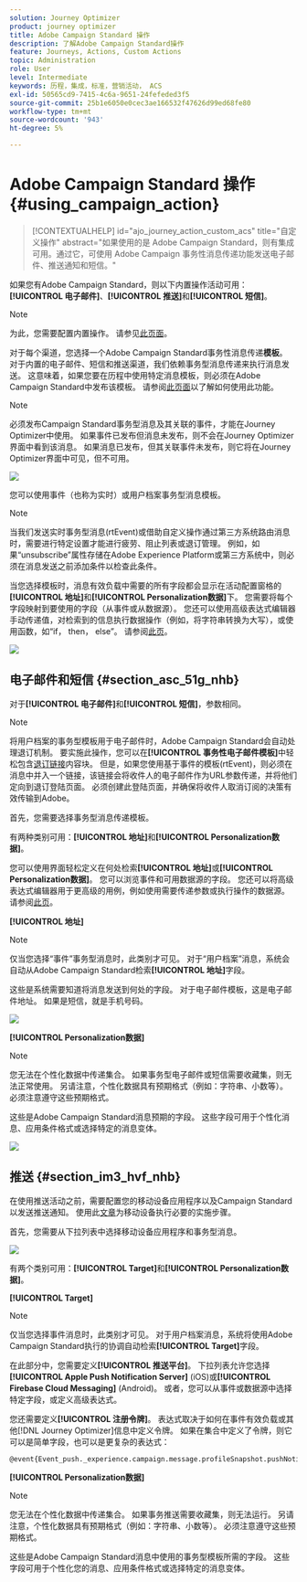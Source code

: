 ```yaml
---
solution: Journey Optimizer
product: journey optimizer
title: Adobe Campaign Standard 操作
description: 了解Adobe Campaign Standard操作
feature: Journeys, Actions, Custom Actions
topic: Administration
role: User
level: Intermediate
keywords: 历程，集成，标准，营销活动， ACS
exl-id: 50565cd9-7415-4c6a-9651-24fefeded3f5
source-git-commit: 25b1e6050e0cec3ae166532f47626d99ed68fe80
workflow-type: tm+mt
source-wordcount: '943'
ht-degree: 5%

---
```


# Adobe Campaign Standard 操作 {#using_campaign_action}

>[!CONTEXTUALHELP]
>id="ajo_journey_action_custom_acs"
>title="自定义操作"
>abstract="如果使用的是 Adobe Campaign Standard，则有集成可用。通过它，可使用 Adobe Campaign 事务性消息传递功能发送电子邮件、推送通知和短信。"

如果您有Adobe Campaign Standard，则以下内置操作活动可用： **[!UICONTROL 电子邮件]**、**[!UICONTROL 推送]**&#x200B;和&#x200B;**[!UICONTROL 短信]**。

>[!NOTE]
>
>为此，您需要配置内置操作。 请参见[此页面](../action/acs-action.md)。

对于每个渠道，您选择一个Adobe Campaign Standard事务性消息传递&#x200B;**模板**。 对于内置的电子邮件、短信和推送渠道，我们依赖事务型消息传递来执行消息发送。 这意味着，如果您要在历程中使用特定消息模板，则必须在Adobe Campaign Standard中发布该模板。 请参阅[此页面](https://experienceleague.adobe.com/docs/campaign-standard/using/communication-channels/transactional-messaging/getting-started-with-transactional-msg.html?lang=zh-Hans)以了解如何使用此功能。

>[!NOTE]
>
>必须发布Campaign Standard事务型消息及其关联的事件，才能在Journey Optimizer中使用。 如果事件已发布但消息未发布，则不会在Journey Optimizer界面中看到该消息。 如果消息已发布，但其关联事件未发布，则它将在Journey Optimizer界面中可见，但不可用。

![](assets/journey59.png)

您可以使用事件（也称为实时）或用户档案事务型消息模板。

>[!NOTE]
>
>当我们发送实时事务型消息(rtEvent)或借助自定义操作通过第三方系统路由消息时，需要进行特定设置才能进行疲劳、阻止列表或退订管理。 例如，如果“unsubscribe”属性存储在Adobe Experience Platform或第三方系统中，则必须在消息发送之前添加条件以检查此条件。

当您选择模板时，消息有效负载中需要的所有字段都会显示在活动配置窗格的&#x200B;**[!UICONTROL 地址]**&#x200B;和&#x200B;**[!UICONTROL Personalization数据]**&#x200B;下。 您需要将每个字段映射到要使用的字段（从事件或从数据源）。 您还可以使用高级表达式编辑器手动传递值，对检索到的信息执行数据操作（例如，将字符串转换为大写），或使用函数，如“if， then， else”。 请参阅[此页](expression/expressionadvanced.md)。

![](assets/journey60.png)

## 电子邮件和短信 {#section_asc_51g_nhb}

对于&#x200B;**[!UICONTROL 电子邮件]**&#x200B;和&#x200B;**[!UICONTROL 短信]**，参数相同。

>[!NOTE]
>
>将用户档案的事务型模板用于电子邮件时，Adobe Campaign Standard会自动处理退订机制。 要实施此操作，您可以在&#x200B;**[!UICONTROL 事务性电子邮件模板]**&#x200B;中轻松包含[退订链接](https://experienceleague.adobe.com/docs/campaign-standard/using/communication-channels/transactional-messaging/getting-started-with-transactional-msg.html?lang=zh-Hans)内容块。 但是，如果您使用基于事件的模板(rtEvent)，则必须在消息中并入一个链接，该链接会将收件人的电子邮件作为URL参数传递，并将他们定向到退订登陆页面。 必须创建此登陆页面，并确保将收件人取消订阅的决策有效传输到Adobe。

首先，您需要选择事务型消息传递模板。

有两种类别可用：**[!UICONTROL 地址]**&#x200B;和&#x200B;**[!UICONTROL Personalization数据]**。

您可以使用界面轻松定义在何处检索&#x200B;**[!UICONTROL 地址]**&#x200B;或&#x200B;**[!UICONTROL Personalization数据]**。 您可以浏览事件和可用数据源的字段。 您还可以将高级表达式编辑器用于更高级的用例，例如使用需要传递参数或执行操作的数据源。 请参阅[此页](expression/expressionadvanced.md)。

**[!UICONTROL 地址]**

>[!NOTE]
>
>仅当您选择“事件”事务型消息时，此类别才可见。 对于“用户档案”消息，系统会自动从Adobe Campaign Standard检索&#x200B;**[!UICONTROL 地址]**&#x200B;字段。

这些是系统需要知道将消息发送到何处的字段。 对于电子邮件模板，这是电子邮件地址。 如果是短信，就是手机号码。

![](assets/journey61.png)

**[!UICONTROL Personalization数据]**

>[!NOTE]
>
>您无法在个性化数据中传递集合。 如果事务型电子邮件或短信需要收藏集，则无法正常使用。 另请注意，个性化数据具有预期格式（例如：字符串、小数等）。 必须注意遵守这些预期格式。

这些是Adobe Campaign Standard消息预期的字段。 这些字段可用于个性化消息、应用条件格式或选择特定的消息变体。

![](assets/journey62.png)

## 推送 {#section_im3_hvf_nhb}

在使用推送活动之前，需要配置您的移动设备应用程序以及Campaign Standard以发送推送通知。 使用此[文章](https://helpx.adobe.com/cn/campaign/kb/integrate-mobile-sdk.html)为移动设备执行必要的实施步骤。

首先，您需要从下拉列表中选择移动设备应用程序和事务型消息。

![](assets/journey62bis.png)

有两个类别可用：**[!UICONTROL Target]**&#x200B;和&#x200B;**[!UICONTROL Personalization数据]**。

**[!UICONTROL Target]**

>[!NOTE]
>
>仅当您选择事件消息时，此类别才可见。 对于用户档案消息，系统将使用Adobe Campaign Standard执行的协调自动检索&#x200B;**[!UICONTROL Target]**&#x200B;字段。

在此部分中，您需要定义&#x200B;**[!UICONTROL 推送平台]**。 下拉列表允许您选择&#x200B;**[!UICONTROL Apple Push Notification Server]** (iOS)或&#x200B;**[!UICONTROL Firebase Cloud Messaging]** (Android)。 或者，您可以从事件或数据源中选择特定字段，或定义高级表达式。

您还需要定义&#x200B;**[!UICONTROL 注册令牌]**。 表达式取决于如何在事件有效负载或其他[!DNL Journey Optimizer]信息中定义令牌。 如果在集合中定义了令牌，则它可以是简单字段，也可以是更复杂的表达式：

```
@event{Event_push._experience.campaign.message.profileSnapshot.pushNotificationTokens.first().token}
```

**[!UICONTROL Personalization数据]**

>[!NOTE]
>
>您无法在个性化数据中传递集合。 如果事务推送需要收藏集，则无法运行。 另请注意，个性化数据具有预期格式（例如：字符串、小数等）。 必须注意遵守这些预期格式。

这些是Adobe Campaign Standard消息中使用的事务型模板所需的字段。 这些字段可用于个性化您的消息、应用条件格式或选择特定的消息变体。
